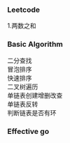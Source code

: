 ### Leetcode
1.两数之和  


### Basic Algorithm

二分查找  
冒泡排序  
快速排序  
二叉树遍历  
单链表创建增删改查  
单链表反转  
判断链表是否有环  

### Effective go